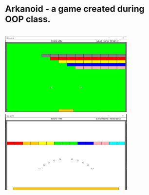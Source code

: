 <h1>
Arkanoid - a game created during OOP class.
<h1>
<img src="https://github.com/Browniz23/arkanoid/blob/main/Screenshot%20(137).png" width="400" height="250" />

<img src="https://github.com/Browniz23/arkanoid/blob/main/Screenshot%20(138).png" width="400" height="250" />
